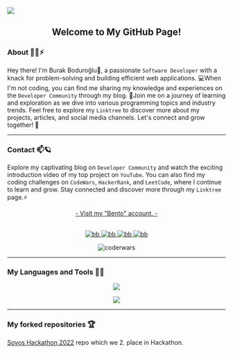 <img src="https://media.giphy.com/headers/GitHub/w8ZJLtJbmuph.gif"/>

<div align="center"> 
    <h2>
        Welcome to My GitHub Page!
    </h2>
</div>

### About :technologist:⚡

Hey there! I'm Burak Boduroğlu👋, a passionate `Software Developer` with a knack for problem-solving and building efficient web applications. 💻When I'm not coding, you can find me sharing my knowledge and experiences on the `Developer Community` through my blog. 📝Join me on a journey of learning and exploration as we dive into various programming topics and industry trends. Feel free to explore my `Linktree` to discover more about my projects, articles, and social media channels. Let's connect and grow together! 🚀

<hr>

### Contact 📫:ringed_planet:
Explore my captivating blog on `Developer Community` and watch the exciting introduction video of my top project on `YouTube`. You can also find my coding challenges on `CodeWars`, `HackerRank`, and `LeetCode`, where I continue to learn and grow. Stay connected and discover more through my  `Linktree` page.⚡
<div align="center">
    <div>
        <a href="https://bento.me/burakboduroglu" target="_blank"> - Visit my "Bento" account. - </a>
    </div>
</div>
<br>
<div align="center">
    <p align="center">
        <a href="https://dev.to/burakboduroglu" target="_blank">
            <img src="https://img.shields.io/badge/dev.to-0A0A0A?style=for-the-badge&logo=devdotto&logoColor=white" alt="bb"/>
        </a>
        <a href="https://youtube.com/@burakboduroglu" target="_blank">
            <img src="https://img.shields.io/badge/YouTube-FF0000?style=for-the-badge&logo=youtube&logoColor=white" alt="bb"/>
        </a>
        <a href="https://www.codewars.com/users/burakboduroglu" target="_blank">
            <img src="https://img.shields.io/badge/Codewars-B1361E?style=for-the-badge&logo=Codewars&logoColor=white" alt="bb"/>
        </a>
        <a href="https://leetcode.com/BurakBoduroglu/" target="_blank">
            <img src="https://img.shields.io/badge/-LeetCode-FFA116?style=for-the-badge&logo=LeetCode&logoColor=black" alt="bb"/>
        </a>
    </p>
    <div align="center">
        <img src="https://www.codewars.com/users/burakboduroglu/badges/small" alt="coderwars"/>
    </div>
</div>
<hr>

### My Languages and Tools 🌱🔭 
<p align="center">
  <a href="https://skillicons.dev">
    <img src="https://skillicons.dev/icons?i=js,ts,nodejs,express,react,nextjs,supabase,mongodb,bootstrap,tailwind,css,html,java,spring" />
  </a>
</p>

<p align="center">
  <a href="https://skillicons.dev">
    <img src="https://skillicons.dev/icons?i=regex,mysql,postgres,sqlite,git,hibernate,maven,postman,py,docker,figma,markdown,azure,vscode" />
  </a>
</p>

<hr>

### My forked repositories :trophy:

<a href="https://github.com/burakboduroglu/SovosHackathon2022"> Sovos Hackathon 2022</a> repo which we 2. place in Hackathon.

